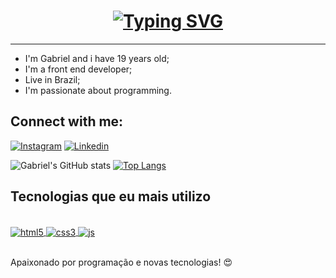 <h1 align="center">
  <a href="#">
    <img src="https://readme-typing-svg.herokuapp.com?font=Fira+Code&weight=500&size=30&center=true&vCenter=true&pause=1000&width=800&lines=Welcome+to+my+profile!+%F0%9F%91%8B" alt="Typing SVG" />
  </a>
</h1>

<hr>

<ul>
  <li> I'm Gabriel and i have 19 years old; </li>
  <li> I'm a front end developer; </li>
  <li> Live in Brazil; </li>
  <li> I'm passionate about programming. </li>
</ul>

<h2> Connect with me: </h2>

[![Instagram](https://img.shields.io/badge/Instagram-E4405F?style=for-the-badge&logo=instagram&logoColor=white)](https://www.instagram.com/gaabssantos._/)
[![Linkedin](https://img.shields.io/badge/LinkedIn-0077B5?style=for-the-badge&logo=linkedin&logoColor=white)](https://www.linkedin.com/in/gaabssantos/)

![Gabriel's GitHub stats](https://github-readme-stats.vercel.app/api?username=gabriel-santos18&theme=blue-green)
[![Top Langs](https://github-readme-stats.vercel.app/api/top-langs/?username=gabriel-santos18)](https://github.com/anuraghazra/github-readme-stats)

## Tecnologias que eu mais utilizo

<div style="display: inline_block"><br/>
  <a href="#"> <img align="center" alt="html5" src="https://img.shields.io/badge/HTML5-E34F26?style=for-the-badge&logo=html5&logoColor=white"> </a>
  <a href="#"> <img align="center" alt="css3" src="https://img.shields.io/badge/CSS3-1572B6?style=for-the-badge&logo=css3&logoColor=white"> </a>
  <a href="#"> <img align="center" alt="js" src="https://img.shields.io/badge/JavaScript-F7DF1E?style=for-the-badge&logo=javascript&logoColor=black"> </a>

</div> <br>

Apaixonado por programação e novas tecnologias! 😍
